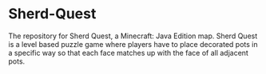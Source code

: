 # Sherd-Quest
The repository for Sherd Quest, a Minecraft: Java Edition map. Sherd Quest is a level based puzzle game where players have to place decorated pots in a specific way so that each face matches up with the face of all adjacent pots.